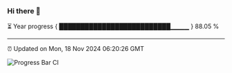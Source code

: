 ### Hi there 👋

⏳ Year progress { ██████████████████████████▁▁▁▁ } 88.05 %

---

⏰ Updated on Mon, 18 Nov 2024 06:20:26 GMT

![Progress Bar CI](https://github.com/liununu/liununu/workflows/Progress%20Bar%20CI/badge.svg)
